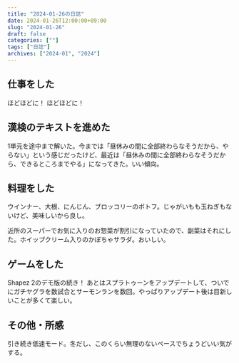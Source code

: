 ```yaml
---
title: "2024-01-26の日誌"
date: 2024-01-26T12:00:00+09:00
slug: "2024-01-26"
draft: false
categories: [""]
tags: ["日誌"]
archives: ["2024-01", "2024"]
---
```

## 仕事をした

ほどほどに！ ほどほどに！

## 漢検のテキストを進めた

1単元を途中まで解いた。今までは「昼休みの間に全部終わらなそうだから、やらない」という感じだったけど、最近は「昼休みの間に全部終わらなそうだから、できるところまでやる」になってきた。いい傾向。

## 料理をした

ウインナー、大根、にんじん、ブロッコリーのポトフ。じゃがいもも玉ねぎもないけど、美味しいから良し。

近所のスーパーでお気に入りのお惣菜が割引になっていたので、副菜はそれにした。ホイップクリーム入りのかぼちゃサラダ。おいしい。

## ゲームをした

Shapez 2のデモ版の続き！ あとはスプラトゥーンをアップデートして、ついでにガチヤグラを数試合とサーモンランを数回。やっぱりアップデート後は目新しいことが多くて楽しい。

## その他・所感

引き続き低速モード。冬だし、このくらい無理のないペースでちょうどいい気がする。
